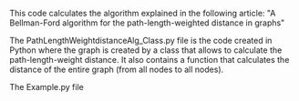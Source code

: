 This code calculates the algorithm explained in the following article:
"A Bellman-Ford algorithm for the path-length-weighted distance in graphs"

The PathLengthWeightdistanceAlg_Class.py file is the code created in Python where the graph is created by a class that allows to calculate the path-length-weight distance. It also contains a function that calculates the distance of the entire graph (from all nodes to all nodes).

The Example.py file
